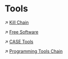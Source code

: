 # Tools

↗ [Kill Chain](../../CyberSecurity/☠️%20Kill%20Chain/Kill%20Chain.md)

↗ [Free Software](../🥷🏼%20Operating%20System%20(Tech)/Linux%20(UNIX%20Family)/🪓%20Free%20Software/Free%20Software.md)

↗ [CASE Tools](../../Software%20Engineering/CASE%20Tools/CASE%20Tools.md)

↗ [Programming Tools Chain](../👩‍💻%20Languages%20Programming/🐛%20Programming%20Tools%20Chain/Programming%20Tools%20Chain.md)

